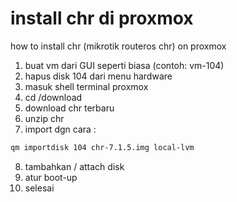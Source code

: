 # install chr di proxmox
how to install chr (mikrotik routeros chr) on proxmox
1. buat vm dari GUI seperti biasa (contoh: vm-104)
2. hapus disk 104 dari menu hardware
3. masuk shell terminal proxmox
4. cd /download
5. download chr terbaru
6. unzip chr
7. import dgn cara :
```bash
qm importdisk 104 chr-7.1.5.img local-lvm
```
8. tambahkan / attach disk
9. atur boot-up
10. selesai
